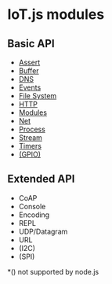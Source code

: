 # IoT.js modules
## Basic API
* [Assert](https://github.com/Samsung/iotjs/wiki/IoT.js-API:-Assert)
* [Buffer](https://github.com/Samsung/iotjs/wiki/IoT.js-API:-Buffer)
* [DNS](https://github.com/Samsung/iotjs/wiki/IoT.js-API:-DNS)
* [Events](https://github.com/Samsung/iotjs/wiki/IoT.js-API:-Events)
* [File System](https://github.com/Samsung/iotjs/wiki/IoT.js-API:-File-System)
* [HTTP](https://github.com/Samsung/iotjs/wiki/IoT.js-API:-HTTP)
* [Modules](https://github.com/Samsung/iotjs/wiki/IoT.js-API:-Module)
* [Net](https://github.com/Samsung/iotjs/wiki/IoT.js-API:-Net)
* [Process](https://github.com/Samsung/iotjs/wiki/IoT.js-API:-Process)
* [Stream](https://github.com/Samsung/iotjs/wiki/IoT.js-API:-Stream)
* [Timers](https://github.com/Samsung/iotjs/wiki/IoT.js-API:-Timers)
* [(GPIO)](https://github.com/Samsung/iotjs/wiki/IoT.js-API:-GPIO)

## Extended API
* CoAP
* Console
* Encoding
* REPL
* UDP/Datagram
* URL
* (I2C)
* (SPI)

*() not supported by node.js


